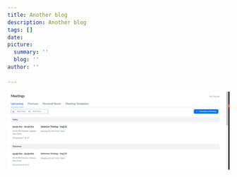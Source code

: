 ```yaml
---
title: Another blog
description: Another blog
tags: []
date: 
picture:
  summary: ''
  blog: ''
author: ''

---
```

![](/uploads/screenshot-from-2022-09-24-17-30-11.png)